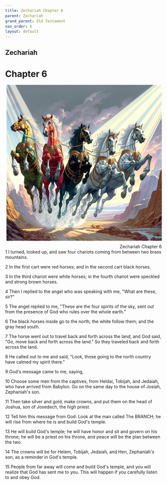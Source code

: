 ```yaml
---
title: Zechariah Chapter 6
parent: Zechariah
grand_parent: Old Testament
nav_order: 6
layout: default
---
```


## Zechariah

# Chapter 6

<div style="clear: both; text-align: right;">
    <img src="/assets/Image/Zechariah/500/6.jpg" alt="Zechariah Chapter 6" class="chapter-image" style="max-width: 100%; height: auto; float: right; margin: 0 0 10px 10px; padding-left: 10%;">
    <figcaption style="font-size: 14px;">Zechariah Chapter 6</figcaption>
</div>
1 I turned, looked up, and saw four chariots coming from between two brass mountains.

2 In the first cart were red horses; and in the second cart black horses.

3 In the third chariot were white horses; in the fourth chariot were speckled and strong brown horses.

4 Then I replied to the angel who was speaking with me, "What are these, sir?"

5 The angel replied to me, "These are the four spirits of the sky, sent out from the presence of God who rules over the whole earth."

6 The black horses inside go to the north; the white follow them; and the gray head south.

7 The horse went out to travel back and forth across the land, and God said, "Go, move back and forth across the land." So they traveled back and forth across the land.

8 He called out to me and said, "Look, those going to the north country have calmed my spirit there."

9 God's message came to me, saying,

10 Choose some men from the captives, from Heldai, Tobijah, and Jedaiah, who have arrived from Babylon. Go on the same day to the house of Josiah, Zephaniah's son.

11 Then take silver and gold, make crowns, and put them on the head of Joshua, son of Josedech, the high priest.

12 Tell him this message from God: Look at the man called The BRANCH; he will rise from where he is and build God's temple.

13 He will build God's temple; he will have honor and sit and govern on his throne; he will be a priest on his throne, and peace will be the plan between the two.

14 The crowns will be for Helem, Tobijah, Jedaiah, and Hen, Zephaniah's son, as a reminder in God's temple.

15 People from far away will come and build God's temple, and you will realize that God has sent me to you. This will happen if you carefully listen to and obey God.


